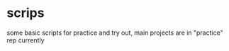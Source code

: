 # scrips
some basic scripts for practice and try out, main projects are in "practice" rep currently

